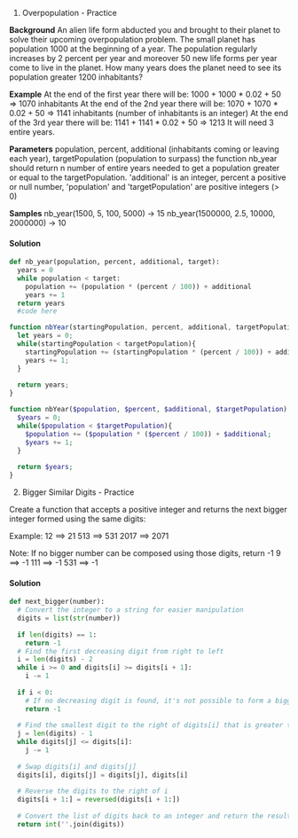 1. Overpopulation - Practice

**Background**
An alien life form abducted you and brought to their planet to solve their upcoming overpopulation problem.
The small planet has population 1000 at the beginning of a year. The population regularly increases by 2 percent per year and moreover 50 new life forms per year come to live in the planet. How many years does the planet need to see its population greater 1200 inhabitants?

**Example**
At the end of the first year there will be: 1000 + 1000 * 0.02 + 50 => 1070 inhabitants
At the end of the 2nd year there will be: 1070 + 1070 * 0.02 + 50 => 1141 inhabitants (number of inhabitants is an integer)
At the end of the 3rd year there will be: 1141 + 1141 * 0.02 + 50 => 1213
It will need 3 entire years.

**Parameters**
population, percent, additional (inhabitants coming or leaving each year), targetPopulation (population to surpass)
the function nb_year should return n number of entire years needed to get a population greater or equal to the targetPopulation.
'additional' is an integer, percent a positive or null number, 'population' and 'targetPopulation' are positive integers (> 0)

**Samples**
nb_year(1500, 5, 100, 5000) -> 15
nb_year(1500000, 2.5, 10000, 2000000) -> 10

#### Solution

```python
def nb_year(population, percent, additional, target):
  years = 0
  while population < target:
    population += (population * (percent / 100)) + additional
    years += 1
  return years
  #code here
```

```javascript
function nbYear(startingPopulation, percent, additional, targetPopulation) {
  let years = 0;
  while(startingPopulation < targetPopulation){
    startingPopulation += (startingPopulation * (percent / 100)) + additional;
    years += 1;
  }
    
  return years;
}
```

```php
function nbYear($population, $percent, $additional, $targetPopulation) {
  $years = 0;
  while($population < $targetPopulation){
    $population += ($population * ($percent / 100)) + $additional;
    $years += 1;
  }
    
  return $years;
}
```


2. Bigger Similar Digits - Practice

Create a function that accepts a positive integer and returns the next bigger integer formed using the same digits:

Example:
12 ==> 21
513 ==> 531
2017 ==> 2071

Note: If no bigger number can be composed using those digits, return -1
9 ==> -1
111 ==> -1
531 ==> -1

#### Solution

```python
def next_bigger(number):
  # Convert the integer to a string for easier manipulation
  digits = list(str(number))
  
  if len(digits) == 1:
    return -1
  # Find the first decreasing digit from right to left
  i = len(digits) - 2
  while i >= 0 and digits[i] >= digits[i + 1]:
    i -= 1
  
  if i < 0:
    # If no decreasing digit is found, it's not possible to form a bigger integer
    return -1
  
  # Find the smallest digit to the right of digits[i] that is greater than digits[i]
  j = len(digits) - 1
  while digits[j] <= digits[i]:
    j -= 1
  
  # Swap digits[i] and digits[j]
  digits[i], digits[j] = digits[j], digits[i]
  
  # Reverse the digits to the right of i
  digits[i + 1:] = reversed(digits[i + 1:])
    
  # Convert the list of digits back to an integer and return the result
  return int(''.join(digits))
```

